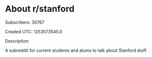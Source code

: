 # About r/stanford

Subscribers: 30767

Created UTC: 1253573545.0

Description:

A subreddit for current students and alums to talk about Stanford stuff.
